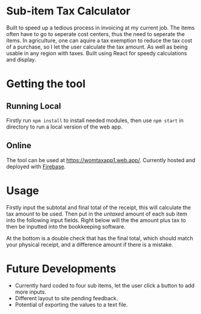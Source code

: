 # Sub-item Tax Calculator
Built to speed up a tedious process in invoicing at my current job. The items often have to go to seperate cost centers, thus the need to seperate the items.
In agriculture, one can aquire a tax exemption to reduce the tax cost of a purchase, so I let the user calculate the tax amount. As well as being usable in any region with taxes.
Built using React for speedy calculations and display.

# Getting the tool
## Running Local
Firstly run `npm install` to install needed modules, then use `npm start` in directory to run a local version of the web app.

## Online
The tool can be used at https://womtaxapp1.web.app/.
Currently hosted and deployed with [Firebase](https://firebase.google.com/).

# Usage
Firstly input the subtotal and final total of the receipt, this will calculate the tax amount to be used.
Then put in the *untaxed* amount of each sub item into the following input fields. Right below will the the amount plus tax to then be inputted into the bookkeeping software.

At the bottom is a double check that has the final total, which should match your physical receipt, and a difference amount if there is a mistake.

# Future Developments
- Currently hard coded to four sub items, let the user click a button to add more inputs.
- Different layout to site pending feedback.
- Potential of exporting the values to a text file.

